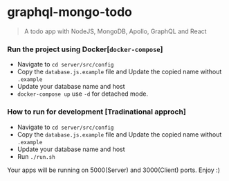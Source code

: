 # graphql-mongo-todo
> A todo app with NodeJS, MongoDB, Apollo, GraphQL and React

### Run the project using Docker[`docker-compose`]
* Navigate to `cd server/src/config`
* Copy the `database.js.example` file and Update the copied name without `.example`
* Update your database name and host 
* `docker-compose up` use `-d` for detached mode.

### How to run for development [Tradinational approch]
* Navigate to `cd server/src/config`
* Copy the `database.js.example` file and Update the copied name without `.example`
* Update your database name and host 
* Run `./run.sh`

Your apps will be running on 5000(Server) and 3000(Client) ports. Enjoy :)

